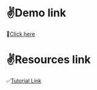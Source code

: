 # :v:Demo link

:red_circle:[Click here](https://clock_app.codemagic.app)
<br/>

# :v:Resources link
:white_check_mark:[Tutorial Link](https://itnext.io/create-a-stopwatch-app-with-flutter-f0dc6a176b8a)
<br/>
